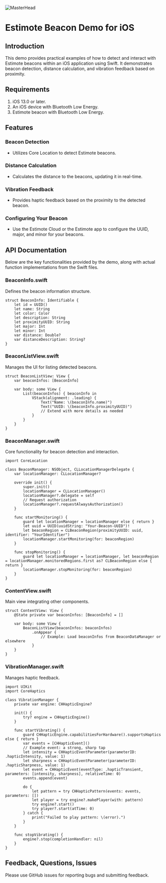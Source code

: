 ![MasterHead](https://estimote.com/assets/gfx/temp/estimote-logo-meta.jpg)
<!--
# Beacon Estimote Demo
This repository contains a Swift demo to calculate the distance of Estimote beacons and provide feedback through vibration. The code utilizes Core Location APIs for beacon detection and interaction. The demo continuously detects beacon signal strength, calculates the distance, and activates vibration accordingly. It's a useful example for understanding beacon interaction and implementing sensory feedback in beacon-based iOS applications.-->

# Estimote Beacon Demo for iOS
## Introduction

This demo provides practical examples of how to detect and interact with Estimote beacons within an iOS application using Swift. It demonstrates beacon detection, distance calculation, and vibration feedback based on proximity.

## Requirements

<ol>
  <li>iOS 13.0 or later.</li>
  <li>An iOS device with Bluetooth Low Energy.</li>
  <li>Estimote beacon with Bluetooth Low Energy.</li>
</ol> 

## Features
### Beacon Detection

* Utilizes Core Location to detect Estimote beacons.

### Distance Calculation

* Calculates the distance to the beacons, updating it in real-time.
### Vibration Feedback

* Provides haptic feedback based on the proximity to the detected beacon.
### Configuring Your Beacon

* Use the Estimote Cloud or the Estimote app to configure the UUID, major, and minor for your beacons.

## API Documentation

Below are the key functionalities provided by the demo, along with actual function implementations from the Swift files.

### BeaconInfo.swift

Defines the beacon information structure.

```
struct BeaconInfo: Identifiable {
    let id = UUID()
    let name: String
    let color: Color
    let description: String
    let proximityUUID: String
    let major: Int
    let minor: Int
    var distance: Double?
    var distanceDescription: String?
}
```

### BeaconListView.swift

Manages the UI for listing detected beacons.

``` 
struct BeaconListView: View {
    var beaconInfos: [BeaconInfo]

    var body: some View {
        List(beaconInfos) { beaconInfo in
            VStack(alignment: .leading) {
                Text("Name: \(beaconInfo.name)")
                Text("UUID: \(beaconInfo.proximityUUID)")
                // Extend with more details as needed
            }
        }
    }
}
```

### BeaconManager.swift

Core functionality for beacon detection and interaction.

```
import CoreLocation

class BeaconManager: NSObject, CLLocationManagerDelegate {
    var locationManager: CLLocationManager?

    override init() {
        super.init()
        locationManager = CLLocationManager()
        locationManager?.delegate = self
        // Request authorization
        locationManager?.requestAlwaysAuthorization()
    }

    func startMonitoring() {
        guard let locationManager = locationManager else { return }
        let uuid = UUID(uuidString: "Your-Beacon-UUID")!
        let beaconRegion = CLBeaconRegion(proximityUUID: uuid, identifier: "YourIdentifier")
        locationManager.startMonitoring(for: beaconRegion)
    }

    func stopMonitoring() {
        guard let locationManager = locationManager, let beaconRegion = locationManager.monitoredRegions.first as? CLBeaconRegion else { return }
        locationManager.stopMonitoring(for: beaconRegion)
    }
}
```

### ContentView.swift

Main view integrating other components.

```
struct ContentView: View {
    @State private var beaconInfos: [BeaconInfo] = []

    var body: some View {
        BeaconListView(beaconInfos: beaconInfos)
            .onAppear {
                // Example: Load beaconInfos from BeaconDataManager or elsewhere
            }
    }
}
```

### VibrationManager.swift

Manages haptic feedback.

```
import UIKit
import CoreHaptics

class VibrationManager {
    private var engine: CHHapticEngine?

    init() {
        try? engine = CHHapticEngine()
    }

    func startVibrating() {
        guard CHHapticEngine.capabilitiesForHardware().supportsHaptics else { return }
        var events = [CHHapticEvent]()
        // Example event: a strong, sharp tap
        let intensity = CHHapticEventParameter(parameterID: .hapticIntensity, value: 1)
        let sharpness = CHHapticEventParameter(parameterID: .hapticSharpness, value: 1)
        let event = CHHapticEvent(eventType: .hapticTransient, parameters: [intensity, sharpness], relativeTime: 0)
        events.append(event)

        do {
            let pattern = try CHHapticPattern(events: events, parameters: [])
            let player = try engine?.makePlayer(with: pattern)
            try engine?.start()
            try player?.start(atTime: 0)
        } catch {
            print("Failed to play pattern: \(error).")
        }
    }

    func stopVibrating() {
        engine?.stop(completionHandler: nil)
    }
}
```

## Feedback, Questions, Issues

Please use GitHub issues for reporting bugs and submitting feedback.
